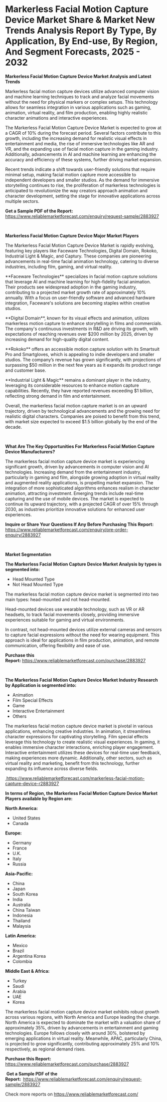 <p><h1>Markerless Facial Motion Capture Device Market Share & Market New Trends Analysis Report By Type, By Application, By End-use, By Region, And Segment Forecasts, 2025 - 2032</h1></p><p><strong>Markerless Facial Motion Capture Device Market Analysis and Latest Trends</strong></p>
<p><p>Markerless facial motion capture devices utilize advanced computer vision and machine learning techniques to track and analyze facial movements without the need for physical markers or complex setups. This technology allows for seamless integration in various applications such as gaming, animation, virtual reality, and film production, enabling highly realistic character animations and interactive experiences.</p><p>The Markerless Facial Motion Capture Device Market is expected to grow at a CAGR of 10% during the forecast period. Several factors contribute to this growth, including the increasing demand for realistic visual effects in entertainment and media, the rise of immersive technologies like AR and VR, and the expanding use of facial motion capture in the gaming industry. Additionally, advancements in AI and machine learning are enhancing the accuracy and efficiency of these systems, further driving market expansion.</p><p>Recent trends indicate a shift towards user-friendly solutions that require minimal setup, making facial motion capture more accessible to independent developers and smaller studios. As the demand for immersive storytelling continues to rise, the proliferation of markerless technologies is anticipated to revolutionize the way creators approach animation and character development, setting the stage for innovative applications across multiple sectors.</p></p>
<p><strong>Get a Sample PDF of the Report:&nbsp;</strong> <a href="https://www.reliablemarketforecast.com/enquiry/request-sample/2883927?utm_campaign=2929&utm_medium=2&utm_source=Github&utm_content=ia&utm_term=13032025&utm_id=markerless-facial-motion-capture-device">https://www.reliablemarketforecast.com/enquiry/request-sample/2883927</a></p>
<p>&nbsp;</p>
<p><strong>Markerless Facial Motion Capture Device Major Market Players</strong></p>
<p><p>The Markerless Facial Motion Capture Device Market is rapidly evolving, featuring key players like Faceware Technologies, Digital Domain, Rokoko, Industrial Light & Magic, and Captury. These companies are pioneering advancements in real-time facial animation technology, catering to diverse industries, including film, gaming, and virtual reality.</p><p>**Faceware Technologies** specializes in facial motion capture solutions that leverage AI and machine learning for high-fidelity facial animation. Their products see widespread adoption in the gaming industry, contributing to a projected market growth rate of approximately 10% annually. With a focus on user-friendly software and advanced hardware integration, Faceware's solutions are becoming staples within creative studios.</p><p>**Digital Domain**, known for its visual effects and animation, utilizes markerless motion capture to enhance storytelling in films and commercials. The company's continuous investments in R&D are driving its growth, with expectations of reaching revenues over $200 million by 2025, driven by increasing demand for high-quality digital content.</p><p>**Rokoko** offers an accessible motion capture solution with its Smartsuit Pro and Smartgloves, which is appealing to indie developers and smaller studios. The company’s revenue has grown significantly, with projections of surpassing $50 million in the next few years as it expands its product range and customer base.</p><p>**Industrial Light & Magic** remains a dominant player in the industry, leveraging its considerable resources to enhance motion capture capabilities. Recently, they have reported revenues exceeding $1 billion, reflecting strong demand in film and entertainment.</p><p>Overall, the markerless facial motion capture market is on an upward trajectory, driven by technological advancements and the growing need for realistic digital characters. Companies are poised to benefit from this trend, with market size expected to exceed $1.5 billion globally by the end of the decade.</p></p>
<p>&nbsp;</p>
<p><strong>What Are The Key Opportunities For Markerless Facial Motion Capture Device Manufacturers?</strong></p>
<p><p>The markerless facial motion capture device market is experiencing significant growth, driven by advancements in computer vision and AI technologies. Increasing demand from the entertainment industry, particularly in gaming and film, alongside growing adoption in virtual reality and augmented reality applications, is propelling market expansion. The integration of more sophisticated algorithms enhances realism in character animation, attracting investment. Emerging trends include real-time capturing and the use of mobile devices. The market is expected to continue its upward trajectory, with a projected CAGR of over 15% through 2030, as industries prioritize innovative solutions for enhanced user experiences.</p></p>
<p><strong>Inquire or Share Your Questions If Any Before Purchasing This Report:</strong> <a href="https://www.reliablemarketforecast.com/enquiry/pre-order-enquiry/2883927?utm_campaign=2929&utm_medium=2&utm_source=Github&utm_content=ia&utm_term=13032025&utm_id=markerless-facial-motion-capture-device">https://www.reliablemarketforecast.com/enquiry/pre-order-enquiry/2883927</a></p>
<p>&nbsp;</p>
<p><strong>Market Segmentation</strong></p>
<p><strong>The Markerless Facial Motion Capture Device Market Analysis by types is segmented into:</strong></p>
<p><ul><li>Head Mounted Type</li><li>Not Head Mounted Type</li></ul></p>
<p><p>The markerless facial motion capture device market is segmented into two main types: head-mounted and not head-mounted. </p><p>Head-mounted devices use wearable technology, such as VR or AR headsets, to track facial movements closely, providing immersive experiences suitable for gaming and virtual environments. </p><p>In contrast, not head-mounted devices utilize external cameras and sensors to capture facial expressions without the need for wearing equipment. This approach is ideal for applications in film production, animation, and remote communication, offering flexibility and ease of use.</p></p>
<p><strong>Purchase this Report:&nbsp;</strong><a href="https://www.reliablemarketforecast.com/purchase/2883927?utm_campaign=2929&utm_medium=2&utm_source=Github&utm_content=ia&utm_term=13032025&utm_id=markerless-facial-motion-capture-device">https://www.reliablemarketforecast.com/purchase/2883927</a></p>
<p>&nbsp;</p>
<p><strong>The Markerless Facial Motion Capture Device Market Industry Research by Application is segmented into:</strong></p>
<p><ul><li>Animation</li><li>Film Special Effects</li><li>Game</li><li>Interactive Entertainment</li><li>Others</li></ul></p>
<p><p>The markerless facial motion capture device market is pivotal in various applications, enhancing creative industries. In animation, it streamlines character expressions for captivating storytelling. Film special effects leverage this technology to create realistic visual experiences. In gaming, it enables immersive character interactions, enriching player engagement. Interactive entertainment utilizes these devices for real-time user feedback, making experiences more dynamic. Additionally, other sectors, such as virtual reality and marketing, benefit from this technology, further expanding its influence across diverse fields.</p></p>
<p><a href="https://www.reliablemarketforecast.com/markerless-facial-motion-capture-device-r2883927?utm_campaign=2929&utm_medium=2&utm_source=Github&utm_content=ia&utm_term=13032025&utm_id=markerless-facial-motion-capture-device">&nbsp;https://www.reliablemarketforecast.com/markerless-facial-motion-capture-device-r2883927</a></p>
<p><strong>In terms of Region, the Markerless Facial Motion Capture Device Market Players available by Region are:</strong></p>
<p>
    <p> <strong> North America: </strong>
        <ul>
            <li>United States</li>
            <li>Canada</li>
        </ul>
        </p> 
    <p> <strong> Europe: </strong>
        <ul>
            <li>Germany</li>
            <li>France</li>
            <li>U.K.</li>
            <li>Italy</li>
            <li>Russia</li>
        </ul>
        </p> 
    <p> <strong> Asia-Pacific: </strong>
        <ul>
            <li>China</li>
            <li>Japan</li>
            <li>South Korea</li>
            <li>India</li>
            <li>Australia</li>
            <li>China Taiwan</li>
            <li>Indonesia</li>
            <li>Thailand</li>
            <li>Malaysia</li>
        </ul>
        </p> 
    <p> <strong> Latin America: </strong>
        <ul>
            <li>Mexico</li>
            <li>Brazil</li>
            <li>Argentina Korea</li>
            <li>Colombia</li>
        </ul>
        </p> 
    <p> <strong> Middle East & Africa: </strong>
        <ul>
            <li>Turkey</li>
            <li>Saudi</li>
            <li>Arabia</li>
            <li>UAE</li>
            <li>Korea</li>
        </ul>
    </p>
    </p>
<p><p>The markerless facial motion capture device market exhibits robust growth across various regions, with North America and Europe leading the charge. North America is expected to dominate the market with a valuation share of approximately 35%, driven by advancements in entertainment and gaming technologies. Europe follows closely with around 30%, bolstered by emerging applications in virtual reality. Meanwhile, APAC, particularly China, is projected to grow significantly, contributing approximately 25% and 10% respectively, as regional demand rises.</p></p>
<p><strong>Purchase this Report: </strong><a href="https://www.reliablemarketforecast.com/purchase/2883927?utm_campaign=2929&utm_medium=2&utm_source=Github&utm_content=ia&utm_term=13032025&utm_id=markerless-facial-motion-capture-device">https://www.reliablemarketforecast.com/purchase/2883927</a></p>
<p>&nbsp;<strong>Get a Sample PDF of the Report:&nbsp;&nbsp;</strong><a href="https://www.reliablemarketforecast.com/enquiry/request-sample/2883927?utm_campaign=2929&utm_medium=2&utm_source=Github&utm_content=ia&utm_term=13032025&utm_id=markerless-facial-motion-capture-device">https://www.reliablemarketforecast.com/enquiry/request-sample/2883927</a></p>
<p><strong></strong></p>
<p>Check more reports on <a href="https://www.reliablemarketforecast.com/?utm_campaign=2929&utm_medium=2&utm_source=Github&utm_content=ia&utm_term=13032025&utm_id=markerless-facial-motion-capture-device">https://www.reliablemarketforecast.com/</a></p>